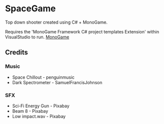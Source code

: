 # SpaceGame
Top down shooter created using C# + MonoGame.

Requires the 'MonoGame Framework C# project templates Extension' within VisualStudio to run. [MonoGame](https://monogame.net/articles/getting_started/1_setting_up_your_development_environment_windows.html)

## Credits

### Music
- Space Chillout - penguinmusic
- Dark Spectrometer - SamuelFrancisJohnson

### SFX
- Sci-Fi Energy Gun - Pixabay
- Beam 8 - Pixabay
- Low impact.wav - Pixabay
